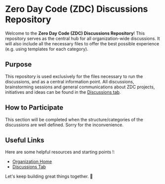 # Zero Day Code (ZDC) Discussions Repository

Welcome to the **Zero Day Code (ZDC) Discussions Repository**! This repository serves as the central hub for all organization-wide discussions.
It will also include all the necessary files to offer the best possible experience (e.g. using templates for each category).

## Purpose
This repository is used exclusively for the files necessary to run the discussions, and as a central information point. 
All discussions, brainstorming sessions and general communications about ZDC projects, initiatives and ideas can be found in the [Discussions tab](../../discussions).

## How to Participate
This section will be completed when the structure/categories of the discussions are well defined.
Sorry for the inconvenience.

## Useful Links
Here are some helpful resources and starting points !:
- [Organization Home](https://github.com/zerodaycode)
- [Discussions Tab](../../discussions)

Let's keep building great things together. 🚀
